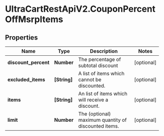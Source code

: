 # UltraCartRestApiV2.CouponPercentOffMsrpItems

## Properties

Name | Type | Description | Notes
------------ | ------------- | ------------- | -------------
**discount_percent** | **Number** | The percentage of subtotal discount | [optional] 
**excluded_items** | **[String]** | A list of items which cannot be discounted. | [optional] 
**items** | **[String]** | An list of items which will receive a discount. | [optional] 
**limit** | **Number** | The (optional) maximum quantity of discounted items. | [optional] 


